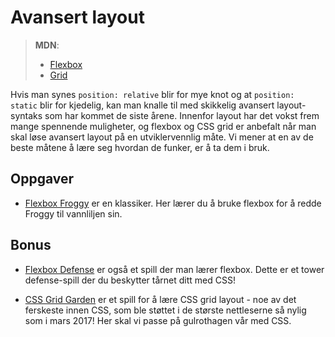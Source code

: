 # Avansert layout

> **MDN**:
> -   [Flexbox](https://developer.mozilla.org/en-US/docs/Web/CSS/CSS_Flexible_Box_Layout)
> -   [Grid](https://developer.mozilla.org/en-US/docs/Web/CSS/CSS_Grid_Layout)

Hvis man synes `position: relative` blir for mye knot og at `position: static` blir for kjedelig, kan man knalle til med skikkelig avansert layout-syntaks som har kommet de siste årene. Innenfor layout har det vokst frem mange spennende muligheter, og flexbox og CSS grid er anbefalt når man skal løse avansert layout på en utviklervennlig måte. Vi mener at en av de beste måtene å lære seg hvordan de funker, er å ta dem i bruk.

## Oppgaver

-   [Flexbox Froggy](http://flexboxfroggy.com/) er en klassiker. Her lærer du å bruke flexbox for å redde Froggy til vannliljen sin.

## Bonus

-   [Flexbox Defense](http://www.flexboxdefense.com/) er også et spill der man lærer flexbox. Dette er et tower defense-spill der du beskytter tårnet ditt med CSS!

-   [CSS Grid Garden](http://cssgridgarden.com/) er et spill for å lære CSS grid layout - noe av det ferskeste innen CSS, som ble støttet i de største nettleserne så nylig som i mars 2017! Her skal vi passe på gulrothagen vår med CSS.
